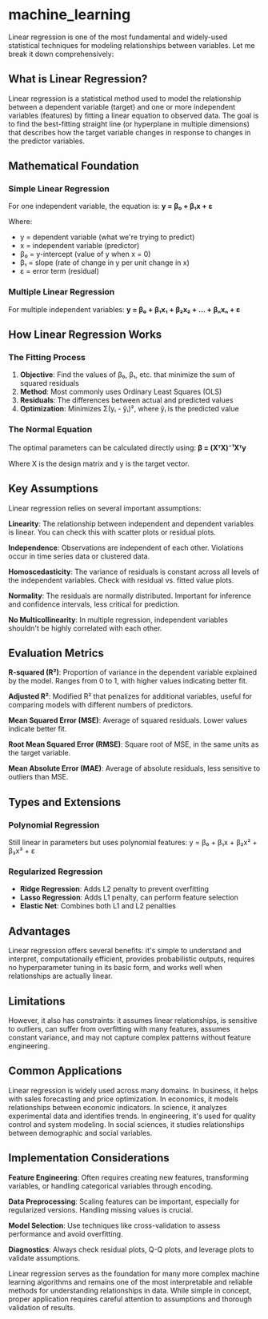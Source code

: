 # machine_learning
Linear regression is one of the most fundamental and widely-used statistical techniques for modeling relationships between variables. Let me break it down comprehensively:

## What is Linear Regression?

Linear regression is a statistical method used to model the relationship between a dependent variable (target) and one or more independent variables (features) by fitting a linear equation to observed data. The goal is to find the best-fitting straight line (or hyperplane in multiple dimensions) that describes how the target variable changes in response to changes in the predictor variables.

## Mathematical Foundation

### Simple Linear Regression
For one independent variable, the equation is:
**y = β₀ + β₁x + ε**

Where:
- y = dependent variable (what we're trying to predict)
- x = independent variable (predictor)
- β₀ = y-intercept (value of y when x = 0)
- β₁ = slope (rate of change in y per unit change in x)
- ε = error term (residual)

### Multiple Linear Regression
For multiple independent variables:
**y = β₀ + β₁x₁ + β₂x₂ + ... + βₙxₙ + ε**

## How Linear Regression Works

### The Fitting Process
1. **Objective**: Find the values of β₀, β₁, etc. that minimize the sum of squared residuals
2. **Method**: Most commonly uses Ordinary Least Squares (OLS)
3. **Residuals**: The differences between actual and predicted values
4. **Optimization**: Minimizes Σ(yᵢ - ŷᵢ)², where ŷᵢ is the predicted value

### The Normal Equation
The optimal parameters can be calculated directly using:
**β = (XᵀX)⁻¹Xᵀy**

Where X is the design matrix and y is the target vector.

## Key Assumptions

Linear regression relies on several important assumptions:

**Linearity**: The relationship between independent and dependent variables is linear. You can check this with scatter plots or residual plots.

**Independence**: Observations are independent of each other. Violations occur in time series data or clustered data.

**Homoscedasticity**: The variance of residuals is constant across all levels of the independent variables. Check with residual vs. fitted value plots.

**Normality**: The residuals are normally distributed. Important for inference and confidence intervals, less critical for prediction.

**No Multicollinearity**: In multiple regression, independent variables shouldn't be highly correlated with each other.

## Evaluation Metrics

**R-squared (R²)**: Proportion of variance in the dependent variable explained by the model. Ranges from 0 to 1, with higher values indicating better fit.

**Adjusted R²**: Modified R² that penalizes for additional variables, useful for comparing models with different numbers of predictors.

**Mean Squared Error (MSE)**: Average of squared residuals. Lower values indicate better fit.

**Root Mean Squared Error (RMSE)**: Square root of MSE, in the same units as the target variable.

**Mean Absolute Error (MAE)**: Average of absolute residuals, less sensitive to outliers than MSE.

## Types and Extensions

### Polynomial Regression
Still linear in parameters but uses polynomial features: y = β₀ + β₁x + β₂x² + β₃x³ + ε

### Regularized Regression
- **Ridge Regression**: Adds L2 penalty to prevent overfitting
- **Lasso Regression**: Adds L1 penalty, can perform feature selection
- **Elastic Net**: Combines both L1 and L2 penalties

## Advantages

Linear regression offers several benefits: it's simple to understand and interpret, computationally efficient, provides probabilistic outputs, requires no hyperparameter tuning in its basic form, and works well when relationships are actually linear.

## Limitations

However, it also has constraints: it assumes linear relationships, is sensitive to outliers, can suffer from overfitting with many features, assumes constant variance, and may not capture complex patterns without feature engineering.

## Common Applications

Linear regression is widely used across many domains. In business, it helps with sales forecasting and price optimization. In economics, it models relationships between economic indicators. In science, it analyzes experimental data and identifies trends. In engineering, it's used for quality control and system modeling. In social sciences, it studies relationships between demographic and social variables.

## Implementation Considerations

**Feature Engineering**: Often requires creating new features, transforming variables, or handling categorical variables through encoding.

**Data Preprocessing**: Scaling features can be important, especially for regularized versions. Handling missing values is crucial.

**Model Selection**: Use techniques like cross-validation to assess performance and avoid overfitting.

**Diagnostics**: Always check residual plots, Q-Q plots, and leverage plots to validate assumptions.

Linear regression serves as the foundation for many more complex machine learning algorithms and remains one of the most interpretable and reliable methods for understanding relationships in data. While simple in concept, proper application requires careful attention to assumptions and thorough validation of results.
